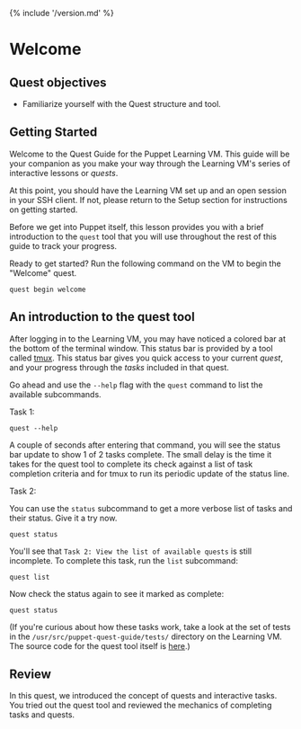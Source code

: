 {% include '/version.md' %}

# Welcome 

## Quest objectives

- Familiarize yourself with the Quest structure and tool.

## Getting Started

Welcome to the Quest Guide for the Puppet Learning VM. This guide will be
your companion as you make your way through the Learning VM's series of
interactive lessons or *quests*.

At this point, you should have the Learning VM set up and an open session in
your SSH client. If not, please return to the Setup section for instructions
on getting started.

Before we get into Puppet itself, this lesson provides you with a brief
introduction to the `quest` tool that you will use throughout the rest of this
guide to track your progress.

Ready to get started? Run the following command on the VM to begin the
"Welcome" quest.

    quest begin welcome

## An introduction to the quest tool

After logging in to the Learning VM, you may have noticed a colored bar at the
bottom of the terminal window. This status bar is provided by a tool called
[tmux](http://www.hamvocke.com/blog/a-quick-and-easy-guide-to-tmux/). This
status bar gives you quick access to your current *quest*, and your progress
through the *tasks* included in that quest.

Go ahead and use the `--help` flag with the `quest` command to list the
available subcommands.

<div class = "lvm-task-number"><p>Task 1:</p></div>

    quest --help

A couple of seconds after entering that command, you will see the status bar
update to show 1 of 2 tasks complete. The small delay is the time it takes for
the quest tool to complete its check against a list of task completion criteria
and for tmux to run its periodic update of the status line.

<div class = "lvm-task-number"><p>Task 2:</p></div>

You can use the `status` subcommand to get a more verbose list of tasks and
their status. Give it a try now.

    quest status

You'll see that `Task 2: View the list of available quests` is still
incomplete. To complete this task, run the `list` subcommand:

    quest list

Now check the status again to see it marked as complete:

    quest status

(If you're curious about how these tasks work, take a look at the set of tests
in the `/usr/src/puppet-quest-guide/tests/` directory on the Learning VM. The
source code for the quest tool itself is
[here](https://github.com/puppetlabs/quest).)

## Review

In this quest, we introduced the concept of quests and interactive tasks. You
tried out the quest tool and reviewed the mechanics of completing tasks and
quests.
